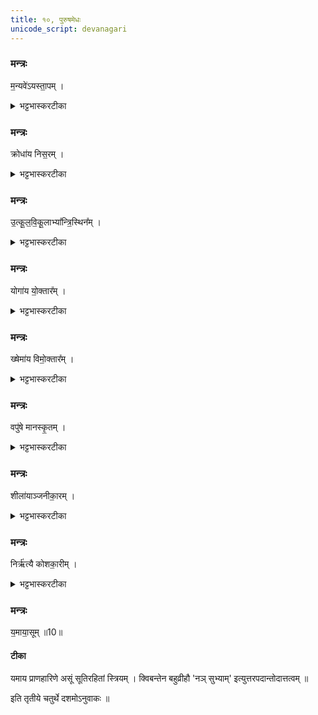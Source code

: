 ```yaml
---
title: १०, पुरुषमेधः  
unicode_script: devanagari
---
```


###  मन्त्रः
म॒न्यवे॑ऽयस्ता॒पम् ।

<details><summary>भट्टभास्करटीका</summary>

1मन्यवे क्रोधजन्मने दीप्तये अयस्तापं अयस्तापयितारम् ।
</details>

###  मन्त्रः
क्रोधा॑य निस॒रम् ।

<details><summary>भट्टभास्करटीका</summary>

क्रोधाय निसरं बद्धानां बहिर्निस्सारयितारम् । वधकारिणमेके । शोकायाभिसरं रथपुरस्सरम् ।
</details>

###  मन्त्रः
उ॒त्कू॒ल॒वि॒कू॒लाभ्या᳚न्त्रि॒स्थिन᳚म् ।

<details><summary>भट्टभास्करटीका</summary>

उत्कूलविकूलाभ्यां कांक्षितादधिकलाभः उत्कूलः, कांक्षितांशो विकूलः, ताभ्यां त्रिस्थिनं त्रिषु स्थितशरीरवन्तं विकलशरीरतया रथमारुह्यैव यो गच्छति ।
</details>

###  मन्त्रः
योगा॑य यो॒क्तार᳚म् ।

<details><summary>भट्टभास्करटीका</summary>

योगाय अलब्धलाभाय योक्तारं रथस्य ।
</details>

###  मन्त्रः

ख्षेमा॑य विमो॒क्तार᳚म् ।
<details><summary>भट्टभास्करटीका</summary>

क्षेमाय लब्धपालनाय विमोक्तारं रथस्यैव ।
</details>

###  मन्त्रः
वपु॑षे मानस्कृ॒तम् ।

<details><summary>भट्टभास्करटीका</summary>

वपुषे रूपकान्त्यै मानस्कृतं केशरचनाकारिणं; चर्मकारिणमेके । स्वार्थिकोऽण् ।
</details>

###  मन्त्रः
शीला॑याञ्जनीका॒रम् ।

<details><summary>भट्टभास्करटीका</summary>

शीलाय स्वभावाय अञ्जनीकारं अक्ष्णोरञ्जयितारं, तेन हि अक्ष्णोस्स्वभावलाभः । ल्युटि छान्दस ईकारः । च्वा वा ईकारः । शलाका वा अञ्जनी ।
</details>

###  मन्त्रः
निर्ऋ॑त्यै कोशका॒रीम् ।

<details><summary>भट्टभास्करटीका</summary>

निर्ऋत्यै पापदेवतायै कोशकारीं ताम्रलोहध्मात्रीं स्त्रियम्।
</details>

###  मन्त्रः
य॒माया॒सूम् ॥10॥  


#### टीका
यमाय प्राणहारिणे असूं सूतिरहितां स्त्रियम् । क्विबन्तेन बहुव्रीहौ 'नञ् सुभ्याम्' इत्युत्तरपदान्तोदात्तत्वम् ॥

इति तृतीये चतुर्थे दशमोऽनुवाकः ॥  

